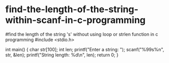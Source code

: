 # find-the-length-of-the-string-within-scanf-in-c-programming
#find the length of the string 's' without using loop or strlen function in c programming
#include <stdio.h>

int main() {
    char str[100];
    int len;
    printf("Enter a string: ");
    scanf("%99s%n", str, &len);
    printf("String length: %d\n", len);
    return 0;
}

